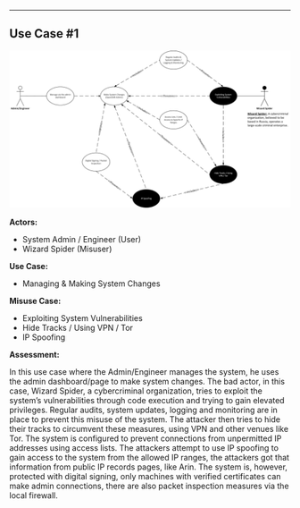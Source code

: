 ------------------------------
**Use Case #1**
------------------------------

![image](https://github.com/Lord-Tiger/CYBR8420_Fall24/blob/d4175490b8aeb6879d2d3da248f0d5f73c762f8d/Media/Admin_Use_%26_Misuse_Cases2.jpg)

**Actors:**
-	System Admin / Engineer (User)
-	Wizard Spider (Misuser)

**Use Case:**
-	Managing & Making System Changes

**Misuse Case:**
-	Exploiting System Vulnerabilities
-	Hide Tracks / Using VPN / Tor
-	IP Spoofing

**Assessment:**

In this use case where the Admin/Engineer manages the system, he uses the admin dashboard/page to make system changes. The bad actor, in this case, Wizard Spider, a cybercriminal organization, tries to exploit the system’s vulnerabilities through code execution and trying to gain elevated privileges. Regular audits, system updates, logging and monitoring are in place to prevent this misuse of the system.
The attacker then tries to hide their tracks to circumvent these measures, using VPN and other venues like Tor. The system is configured to prevent connections from unpermitted IP addresses using access lists. The attackers attempt to use IP spoofing to gain access to the system from the allowed IP ranges, the attackers got that information from public IP records pages, like Arin. The system is, however, protected with digital signing, only machines with verified certificates can make admin connections, there are also packet inspection measures via the local firewall.
